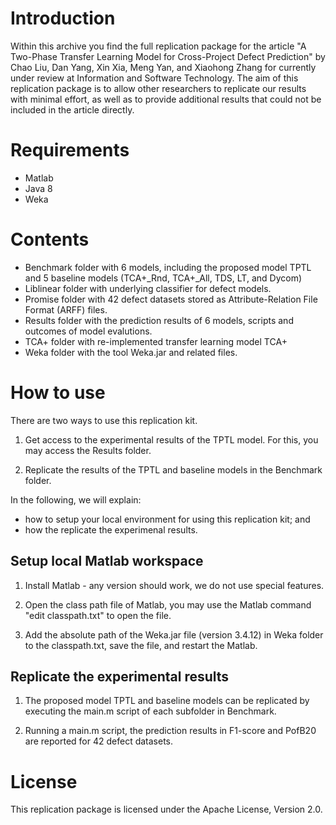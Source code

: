 Introduction
============
Within this archive you find the full replication package for the article "A Two-Phase Transfer Learning Model for Cross-Project Defect Prediction" by Chao Liu, Dan Yang, Xin Xia, Meng Yan, and Xiaohong Zhang for currently under review at Information and Software Technology. The aim of this replication package is to allow other researchers to replicate our results with minimal effort, as well as to provide additional results that could not be included in the article directly. 

Requirements
============
- Matlab
- Java 8
- Weka

Contents
========
- Benchmark folder with 6 models, including the proposed model TPTL and 5 baseline models (TCA+_Rnd, TCA+_All, TDS, LT, and Dycom)
- Liblinear folder with underlying classifier for defect models.
- Promise folder with 42 defect datasets stored as Attribute-Relation File Format (ARFF) files.
- Results folder with the prediction results of 6 models, scripts and outcomes of model evalutions.
- TCA+ folder with re-implemented transfer learning model TCA+
- Weka folder with the tool Weka.jar and related files.


How to use
==========
There are two ways to use this replication kit.

1. Get access to the experimental results of the TPTL model. For this, you may access the Results folder.

2. Replicate the results of the TPTL and baseline models in the Benchmark folder.

In the following, we will explain:

- how to setup your local environment for using this replication kit; and
- how the replicate the experimenal results.

Setup local Matlab workspace
---------------------------------

1. Install Matlab - any version should work, we do not use special features.

2. Open the class path file of Matlab, you may use the Matlab command "edit classpath.txt" to open the file.

3. Add the absolute path of the Weka.jar file (version 3.4.12) in Weka folder to the classpath.txt, save the file, and restart the Matlab.

Replicate the experimental results
------------------------------------

1. The proposed model TPTL and baseline models can be replicated by executing the main.m script of each subfolder in Benchmark.

2. Running a main.m script, the prediction results in F1-score and PofB20 are reported for 42 defect datasets.

License
=======
This replication package is licensed under the Apache License, Version 2.0.

 
